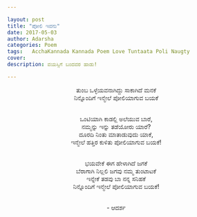 ```yaml
---

layout: post
title: "ಪೋಲಿ ಇವನು"
date: 2017-05-03
author: Adarsha
categories: Poem
tags:	AcchaKannada Kannada Poem Love Tuntaata Poli Naugty
cover:
description: ವಯಸ್ಸಿಗೆ ಬಂದವರ ಹಾಡು!

---
```


<p align ="center">ತುಂಬ ಒಳ್ಳೆಯವನಾಗಿದ್ದು ಸಾಕಾಗಿದೆ ಮನಕೆ<br>
ನಿನ್ನೊಂದಿಗೆ ಇನ್ಮೇಲೆ ಪೋಲಿಯಾಗುವ ಬಯಕೆ<br><br></p>

<p align ="center">ಒಂಟಿಯಾಗಿ ಕಾಡಲ್ಲಿ ಅಲೆಯುವ ಬಾರೆ,<br>
ನಮ್ಮನ್ನು ಇನ್ನು ತಡೆಯೋರು ಯಾರೆ?<br>
ದೂರದಿ ನಿಂತು ಮಾತಾಡುವುದು ಯಾಕೆ,<br>
ಇನ್ಮೇಲೆ ಹತ್ತಿರ ಕುಳಿತು ಪೋಲಿಯಾಗುವ ಬಯಕೆ!<br><br></p>

<p align ="center">ಭಯವೇಕೆ ಈಗ ಹೇಳಾಗಿದೆ ಜಗಕೆ<br>
ಬೆರಾಗಾಗಿ ನಿಲ್ಲಲಿ ಜಗವು ನಮ್ಮ ತುಂಟಾಟಕೆ<br>
ಇನ್ನೇಕೆ ತಡವು ಬಾ ನನ್ನ ಸನಿಹಕೆ<br>
ನಿನ್ನೊಂದಿಗೆ ಇನ್ಮೇಲೆ ಪೋಲಿಯಾಗುವ ಬಯಕೆ!<br><br></p>

<p align ="center"> - ಆದರ್ಶ </p>

